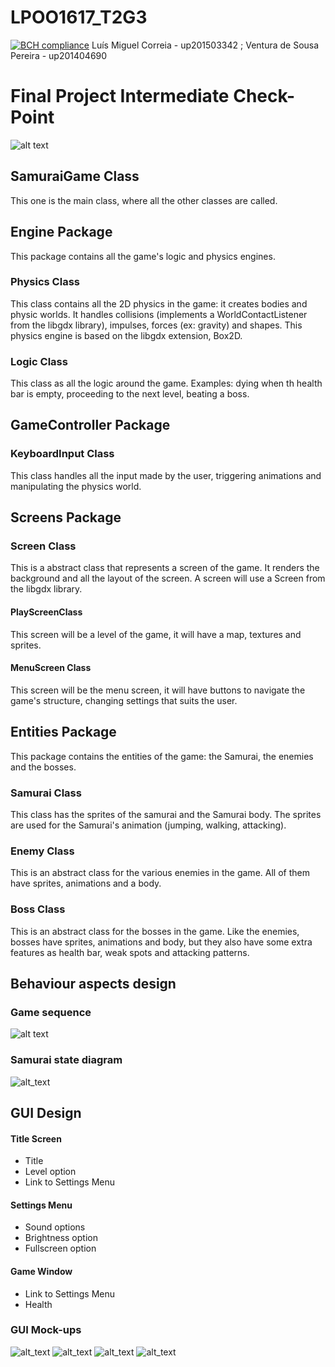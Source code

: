 # LPOO1617_T2G3
[![BCH compliance](https://bettercodehub.com/edge/badge/luigicorreia/LPOO1617_T2G3?token=16c621d1f4a422cf1748248249bade7c08109f92)](https://bettercodehub.com/)
Luís Miguel Correia - up201503342 ;
Ventura de Sousa Pereira - up201404690 

# Final Project Intermediate Check-Point


 ![alt text](https://cloud.githubusercontent.com/assets/22820323/25566756/c47b5fb8-2dd7-11e7-8e1d-1ee314a41776.png)

## SamuraiGame Class

This one is the main class, where all the other classes are called.

## Engine Package

This package contains all the game's logic and physics engines.

### Physics Class

This class contains all the 2D physics in the game: it creates bodies and physic worlds. It handles collisions (implements a WorldContactListener from the libgdx library), impulses, forces (ex: gravity) and shapes. This physics engine is based on the libgdx extension, Box2D. 

### Logic Class

This class as all the logic around the game. Examples: dying when th health bar is empty, proceeding to the next level, beating a boss.

## GameController Package

### KeyboardInput Class

This class handles all the input made by the user, triggering animations and manipulating the physics world.

## Screens Package

### Screen Class

This is a abstract class that represents a screen of the game. It renders the background and all the layout of the screen. A screen will use a Screen from the libgdx library.

#### PlayScreenClass

This screen will be a level of the game, it will have a map, textures and sprites.

#### MenuScreen Class

This screen will be the menu screen, it will have buttons to navigate the game's structure, changing settings that suits the user.

## Entities Package

This package contains the entities of the game: the Samurai, the enemies and the bosses.

### Samurai Class

This class has the sprites of the samurai and the Samurai body. The sprites are used for the Samurai's animation (jumping, walking, attacking).

### Enemy Class

This is an abstract class for the various enemies in the game. All of them have sprites, animations and a body.

### Boss Class

This is an abstract class for the bosses in the game. Like the enemies, bosses have sprites, animations and body, but they also have some extra features as health bar, weak spots and attacking patterns.



## Behaviour aspects design

### Game sequence

![alt text](https://cloud.githubusercontent.com/assets/22820323/25566896/b8518df4-2dda-11e7-84d4-73a22c285c37.png)


### Samurai state diagram

![alt_text](https://cloud.githubusercontent.com/assets/22820323/25567052/708c3e3a-2ddd-11e7-9e23-2c097ce1a927.png)




## GUI Design

#### Title Screen
 - Title
 - Level option
 - Link to Settings Menu

#### Settings Menu
 - Sound options
 - Brightness option
 - Fullscreen option

#### Game Window
 - Link to Settings Menu
 - Health 

### GUI Mock-ups

![alt_text](https://cloud.githubusercontent.com/assets/22820323/25567194/5941882c-2de0-11e7-9e6c-98a0e88872a5.png)
![alt_text](https://cloud.githubusercontent.com/assets/22820323/25567198/695fe8ac-2de0-11e7-83a3-ddd9109046b4.png)
![alt_text](https://cloud.githubusercontent.com/assets/22820323/25567206/ac0750b4-2de0-11e7-8b86-2b7479946982.png)
![alt_text](https://cloud.githubusercontent.com/assets/22820323/25567211/b775514e-2de0-11e7-87a5-a88722fd3579.png)



